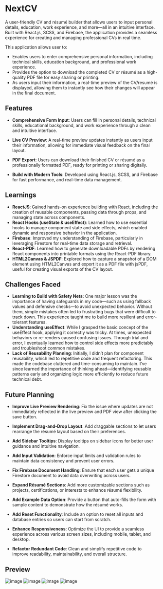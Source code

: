 
# NextCV

A user-friendly CV and résumé builder that allows users to input personal details, education, work experience, and more—all in an intuitive interface. Built with React.js, SCSS, and Firebase, the application provides a seamless experience for creating and managing professional CVs in real time.

This application allows user to:

* Enables users to enter comprehensive personal information, including technical skills, education background, and professional work experience.
* Provides the option to download the completed CV or résumé as a high-quality PDF file for easy sharing or printing.
* As users input their information, a real-time preview of the CV/resumé is displayed, allowing them to instantly see how their changes will appear in the final document.



## Features

* __Comprehensive Form Input__: Users can fill in personal details, technical skills, educational background, and work experience through a clean and intuitive interface.

* __Live CV Preview__: A real-time preview updates instantly as users input their information, allowing for immediate visual feedback on the final layout.

* __PDF Export__: Users can download their finished CV or résumé as a professionally formatted PDF, ready for printing or sharing digitally.

* __Build with Modern Tools__: Developed using React.js, SCSS, and Firebase for fast performance, and real-time data management.
## Learnings

* __ReactJS__: Gained hands-on experience building with React, including the creation of reusable components, passing data through props, and managing state across components.
* __React Hooks (useState & useEffect)__: Learned how to use essential hooks to manage component state and side effects, which enabled dynamic and responsive behavior in the application.
* __Firebase__: Improved my understanding of Firebase, particularly in leveraging Firestore for real-time data storage and retrieval.
* __React-PDF__: Learned how to generate downloadable PDFs by rendering React components into printable formats using the React-PDF library.
* __HTML2Canvas & JSPDF__: Explored how to capture a snapshot of a DOM element using HTML2Canvas and export it as a PDF file with jsPDF, useful for creating visual exports of the CV layout.
## Challenges Faced

* __Learning to Build with Safety Nets__: One major lesson was the importance of having safeguards in my code—such as using fallback values and defensive checks—to avoid unexpected behavior. Without them, simple mistakes often led to frustrating bugs that were difficult to track down. This experience taught me to build more resilient and error-tolerant features.
* __Understanding useEffect__: While I grasped the basic concept of the useEffect hook, applying it correctly was tricky. At times, unexpected behaviors or re-renders caused confusing issues. Through trial and error, I eventually learned how to control side effects more predictably and troubleshoot common mistakes.
* __Lack of Reusability Planning__: Initially, I didn’t plan for component reusability, which led to repetitive code and frequent refactoring. This made the codebase cluttered and time-consuming to maintain. I’ve since learned the importance of thinking ahead—identifying reusable patterns early and organizing logic more efficiently to reduce future technical debt.


## Future Planning

* __Improve Live Preview Rendering__: Fix the issue where updates are not immediately reflected in the live preview and PDF view after clicking the save button.
* __Implement Drag-and-Drop Layout__: Add draggable sections to let users rearrange the résumé layout based on their preferences.

* __Add Sidebar Tooltips__: Display tooltips on sidebar icons for better user guidance and intuitive navigation.

* __Add Input Validation__: Enforce input limits and validation rules to maintain data consistency and prevent user errors.

* __Fix Firebase Document Handling__: Ensure that each user gets a unique Firestore document to avoid data overwriting across users.

* __Expand Résumé Sections__: Add more customizable sections such as projects, certifications, or interests to enhance résumé flexibility.

* __Add Example Data Option__: Provide a button that auto-fills the form with sample content to demonstrate how the résumé works.

* __Add Reset Functionality__: Include an option to reset all inputs and database entries so users can start from scratch.

* __Enhance Responsiveness__: Optimize the UI to provide a seamless experience across various screen sizes, including mobile, tablet, and desktop.

* __Refactor Redundant Code__: Clean and simplify repetitive code to improve readability, maintainability, and overall structure.

## Preview
![image](https://github.com/user-attachments/assets/c826c65c-844d-4715-ac60-fb75961577b0)
![image](https://github.com/user-attachments/assets/67aedd2d-add6-4154-ae1c-ce899f57c60a)
![image](https://github.com/user-attachments/assets/de007905-2c97-4d82-af1d-629e67e1c13c)
![image](https://github.com/user-attachments/assets/4385f5b6-1396-4351-ba22-2fe859584ea3)



